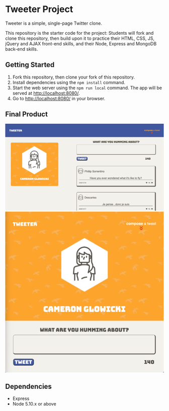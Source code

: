 # Tweeter Project

Tweeter is a simple, single-page Twitter clone.

This repository is the starter code for the project: Students will fork and clone this repository, then build upon it to practice their HTML, CSS, JS, jQuery and AJAX front-end skills, and their Node, Express and MongoDB back-end skills.

## Getting Started

1. Fork this repository, then clone your fork of this repository.
2. Install dependencies using the `npm install` command.
3. Start the web server using the `npm run local` command. The app will be served at <http://localhost:8080/>.
4. Go to <http://localhost:8080/> in your browser.

## Final Product

!["tweeter-desktop"](https://github.com/Cglowicki/tweeter/blob/master/docs/tweeter-desktop.png?raw=true)
!["tweeter-mobile"](https://github.com/Cglowicki/tweeter/blob/master/docs/tweeter-mobile.png?raw=true)

## Dependencies

- Express
- Node 5.10.x or above
